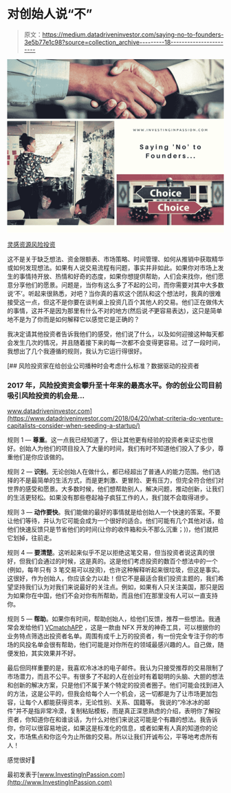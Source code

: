 # 对创始人说“不”

> 原文：<https://medium.datadriveninvestor.com/saying-no-to-founders-3e5b77e1c98?source=collection_archive---------18----------------------->

![](img/b22a7f628313541b4d482f1f8e63631f.png)

[灵感](https://investinginpassion.com/category/inspirations/)[资源](https://investinginpassion.com/category/resources/)[风险投资](https://investinginpassion.com/category/venture-capital/)

这不是关于缺乏想法、资金限额表、市场策略、时间管理、如何从推销中获取精华或如何发现想法。如果有人说交易流程有问题，事实并非如此。如果你对市场上发生的事情持开放、热情和好奇的态度，如果你想提供帮助，人们会来找你，他们愿意分享他们的愿景。问题是，当你有这么多了不起的公司，而你需要对其中大多数说‘不’。听起来很熟悉，对吧？当你真的喜欢这个团队和这个想法时，我真的很难接受这一点，但这不是你要在谈判桌上投资几百个其他人的交易。他们正在做伟大的事情，这并不是因为那里有什么不对的地方(然后说*不*更容易表达)，这只是简单地不是为了你而是如何解释它以感觉它是正确的？

我决定请其他投资者告诉我他们的感受，他们说了什么，以及如何迎接这种每天都会发生几次的情况，并且随着接下来的每一次都不会变得更容易。过了一段时间，我想出了几个我遵循的规则，我认为它运行得很好。

[](https://www.datadriveninvestor.com/2018/04/20/what-criteria-do-venture-capitalists-consider-when-seeding-a-startup/) [## 风险投资家在给创业公司播种时会考虑什么标准？数据驱动的投资者

### 2017 年，风险投资资金攀升至十年来的最高水平。你的创业公司目前吸引风险投资的机会是…

www.datadriveninvestor.com](https://www.datadriveninvestor.com/2018/04/20/what-criteria-do-venture-capitalists-consider-when-seeding-a-startup/) 

规则 1 — **尊重**。这一点我已经知道了，但让其他更有经验的投资者来证实也很好。创始人为他们的项目投入了大量的时间，我们有时不知道他们投入了多少，尊重他们是你应该做的。

规则 2 — **识别**。无论创始人在做什么，都已经超出了普通人的能力范围。他们选择的不是最简单的生活方式，而是更刺激、更冒险、更有压力，但完全符合他们对世界的感受和愿景。大多数时候，他们想帮助别人，解决问题，推动创新，让我们的生活更轻松。如果没有那些卷起袖子疯狂工作的人，我们就不会取得进步。

规则 3 — **动作要快**。我们能做的最好的事情就是给创始人一个快速的答案。不要让他们等待，并认为它可能会成为一个很好的适合。他们可能有几个其他对话，给他们快速反馈只是节省他们的时间(让你的收件箱和头不那么沉重；))，他们就把它划掉，往前走。

规则 4 — **要清楚**。这听起来似乎不足以拒绝这笔交易，但当投资者说这真的很好，但我们会通过的时候，这是真的。这是他们考虑投资的数百个想法中的一个(例如，每年只有 3 笔交易可以投资)，也许这种解释听起来很垃圾，但这是事实。这很好，作为创始人，你应该全力以赴！但它不是最适合我们投资主题的，我们希望坚持我们认为对我们来说最好的关注点。例如，如果有人只关注美国，那只是因为如果你在中国，他们不会对你有所帮助，而且他们在那里没有人可以一直支持你。

规则 5 — **帮助**。如果你有时间，帮助创始人，给他们反馈，推荐一些想法。我通常会发给他们 [VCmatchAPP](https://vcmatchapp.com/) ，这是一款由 NFX 开发的神奇工具，可以根据你的业务特点筛选出投资者名单。周围有成千上万的投资者，有一份完全专注于你的市场的风投名单会很有帮助，他们可能是对你所在的领域最感兴趣的人。自己做，随便发拍，其实效果并不好。

最后但同样重要的是，我喜欢冷冰冰的电子邮件。我认为只接受推荐的交易限制了市场潜力，而且不公平。有很多了不起的人在创业时有着聪明的头脑、大胆的想法和创新的解决方案，只是他们不属于某个特定的投资者圈子。他们可能会找到进入的方法，这是公平的，但我会给每个人一个机会，这一切都是为了让市场更加包容，让每个人都能获得资本，无论性别、关系、国籍等。
我说的“冷冰冰的邮件”并不是指非常冷漠，复制粘贴模板，而是真正深思熟虑的介绍，表明你了解投资者，你知道你在和谁谈话，为什么对他们来说这可能是个有趣的想法。我告诉你，你可以很容易地说，如果这是标准化的信息，或者如果有人真的知道你的论文，市场焦点和你迄今为止所做的交易。所以让我们开诚布公，平等地考虑所有人！

感觉很好🙂

最初发表于[www.InvestingInPassion.com](http://www.InvestingInPassion.com)